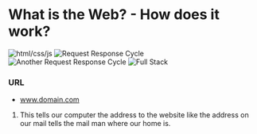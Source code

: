 # What is the Web? - How does it work?
 
 ![html/css/js](https://github.com/codingdojo-onl-pt/WF-Week1Session1/blob/main/resources/20201124_191711%20(1).jpg)
 ![Request Response Cycle](https://github.com/codingdojo-onl-pt/WF-Week1Session1/blob/main/resources/reqres.png)
 ![Another Request Response Cycle](https://github.com/codingdojo-onl-pt/WF-Week1Session1/blob/main/resources/reqres2.png)
 ![Full Stack](https://github.com/codingdojo-onl-pt/WF-Week1Session1/blob/main/resources/02backend-frontend.jpg)

 ### URL
 - www.domain.com
 1. This tells our computer the address to the website like the address on our mail tells the mail man where our home is.
